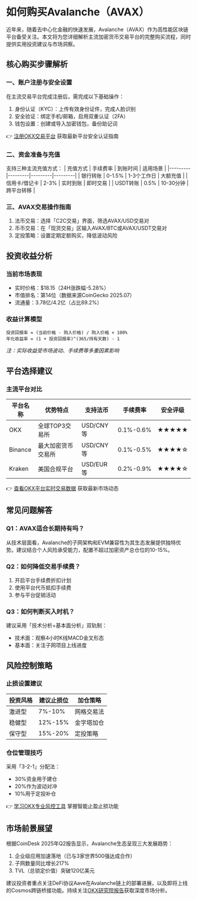 # 如何购买Avalanche（AVAX）

近年来，随着去中心化金融的快速发展，Avalanche（AVAX）作为高性能区块链平台备受关注。本文将为您详细解析主流加密货币交易平台的完整购买流程，同时提供实用投资建议与市场洞察。

## 核心购买步骤解析

### 一、账户注册与安全设置
在主流交易平台完成注册后，需完成以下基础操作：
1. 身份认证（KYC）：上传有效身份证件，完成人脸识别
2. 安全验证：绑定手机/邮箱，启用双重认证（2FA）
3. 钱包设置：创建或导入加密钱包，备份助记词

👉 [注册OKX交易平台](https://bit.ly/okx_welcome) 获取最新平台安全认证指南

### 二、资金准备与充值
支持三种主流充值方式：
| 充值方式 | 手续费率 | 到账时间 | 适用场景 |
|---------|---------|---------|---------|
| 银行转账 | 0-1.5% | 1-3个工作日 | 大额充值 |
| 信用卡/借记卡 | 2-3% | 实时到账 | 即时交易 |
| USDT转账 | 0.5% | 10-30分钟 | 跨平台转移 |

### 三、AVAX交易操作指南
1. 法币交易：选择「C2C交易」界面，筛选AVAX/USD交易对
2. 币币交易：在「现货交易」区输入AVAX/BTC或AVAX/USDT交易对
3. 定投策略：设置定期定额购买，降低波动风险

## 投资收益分析

### 当前市场表现
- 实时价格：$18.15（24H涨跌幅-5.28%）
- 市值排名：第14位（数据来源CoinGecko 2025.07）
- 流通量：3.78亿/4.2亿（占比89.2%）

### 收益计算模型
```
投资回报率 = (当前价格 - 购入价格) / 购入价格 × 100%
年化收益率 = (1 + 投资回报率)^(365/持有天数) - 1
```
*注：实际收益受市场波动、手续费等多重因素影响*

## 平台选择建议

### 主流平台对比
| 平台名称 | 优势特点 | 支持法币 | 手续费率 | 安全评级 |
|---------|---------|---------|---------|---------|
| OKX | 全球TOP3交易所 | USD/CNY等 | 0.1%-0.6% | ★★★★★ |
| Binance | 最大加密货币交易所 | USD/CNY等 | 0.1%-0.5% | ★★★★☆ |
| Kraken | 美国合规平台 | USD/EUR等 | 0.2%-0.9% | ★★★★☆ |

👉 [查看OKX平台实时交易数据](https://bit.ly/okx_welcome) 获取最新市场动态

## 常见问题解答

### Q1：AVAX适合长期持有吗？
从技术层面看，Avalanche的子网架构和EVM兼容性为其生态发展提供独特优势。建议结合个人风险承受能力，配置不超过加密资产总仓位的10-15%。

### Q2：如何降低交易手续费？
1. 开启平台手续费折扣计划
2. 使用平台代币抵扣手续费
3. 参与平台促销活动

### Q3：如何判断买入时机？
建议采用「技术分析+基本面分析」双轨制：
- 技术面：观察4小时K线MACD金叉形态
- 基本面：关注子网项目上线进度

## 风险控制策略

### 止损设置建议
| 投资风格 | 建议止损位 | 加仓策略 |
|---------|-----------|---------|
| 激进型 | 7%-10% | 网格交易法 |
| 稳健型 | 12%-15% | 金字塔加仓 |
| 保守型 | 15%-20% | 定投策略 |

### 仓位管理技巧
采用「3-2-1」分配法：
- 30%资金用于建仓
- 20%作为波动对冲
- 10%用于定投补仓

👉 [学习OKX专业风控工具](https://bit.ly/okx_welcome) 掌握智能止盈止损功能

## 市场前景展望

根据CoinDesk 2025年Q2报告显示，Avalanche生态呈现三大发展趋势：
1. 企业级应用加速落地（已与3家世界500强达成合作）
2. 子网数量同比增长217%
3. TVL（总锁定价值）突破120亿美元

建议投资者重点关注DeFi协议Aave在Avalanche链上的部署进展，以及即将上线的Cosmos跨链桥接功能。持续关注[OKX研究院报告](https://bit.ly/okx_welcome)获取深度市场分析。